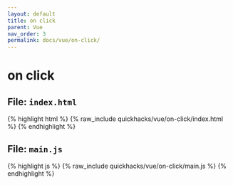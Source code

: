 ```yaml
---
layout: default
title: on click
parent: Vue
nav_order: 3
permalink: docs/vue/on-click/
---
```


# on click

## File: `index.html`

{% highlight html %}
{% raw_include quickhacks/vue/on-click/index.html %}
{% endhighlight %}

## File: `main.js`

{% highlight js %}
{% raw_include quickhacks/vue/on-click/main.js %}
{% endhighlight %}
